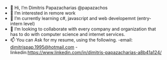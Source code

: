- 👋 Hi, I’m Dimitris Papazacharias @papazachos
- 👀 I’m interested in remore work
- 🌱 I’m currently learning c#, javascript and web developemnt (entry-intern level)
- 💞️ I’m looking to collaborate with every company and organization that has to do with computer science and internet services.
- 📫 You can Ask for my resume, using the following.
-email: dimitrispap.1995@hotmail.com 
-linkedin:https://www.linkedin.com/in/dimitris-papazacharias-a8b41a124/

